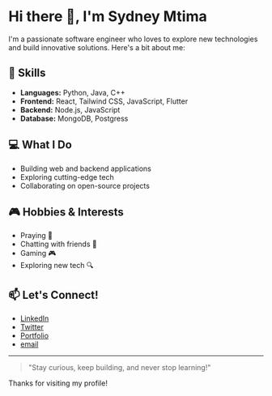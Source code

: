 # Hi there 👋, I'm Sydney Mtima

I'm a passionate software engineer who loves to explore new technologies and build innovative solutions. Here's a bit about me:

## 🚀 Skills
- **Languages:** Python, Java, C++
- **Frontend:** React, Tailwind CSS, JavaScript, Flutter
- **Backend:** Node.js, JavaScript
- **Database:** MongoDB, Postgress

## 💻 What I Do
- Building web and backend applications
- Exploring cutting-edge tech
- Collaborating on open-source projects

## 🎮 Hobbies & Interests
- Praying 🙏
- Chatting with friends 💬
- Gaming 🎮
- Exploring new tech 🔍

## 📫 Let's Connect!
- [LinkedIn](#www.linkedin.com/in/sydney-mtima-92190a306) 
- [Twitter](#) 
- [Portfolio](#)
- [email](#mtimasydney@gmail.com)

---

> "Stay curious, keep building, and never stop learning!"

Thanks for visiting my profile!
